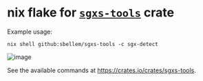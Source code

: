 # nix flake for [`sgxs-tools`](https://crates.io/crates/sgxs-tools) crate

Example usage:

```shell
nix shell github:sbellem/sgxs-tools -c sgx-detect
```

![image](https://user-images.githubusercontent.com/125458/156874929-caffa3bd-bd51-4093-8d83-bcad665cf01d.png)


See the available commands at https://crates.io/crates/sgxs-tools.
